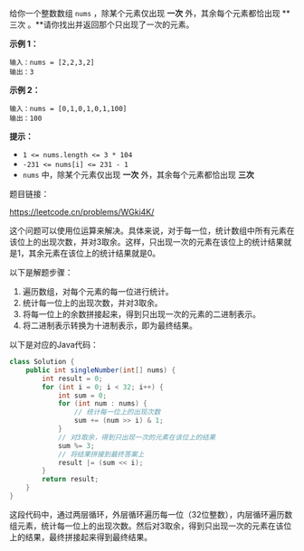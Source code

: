 给你一个整数数组 `nums` ，除某个元素仅出现 **一次** 外，其余每个元素都恰出现 **三次 。**请你找出并返回那个只出现了一次的元素。

 

**示例 1：**

```
输入：nums = [2,2,3,2]
输出：3
```

**示例 2：**

```
输入：nums = [0,1,0,1,0,1,100]
输出：100
```

 

**提示：**

- `1 <= nums.length <= 3 * 104`
- `-231 <= nums[i] <= 231 - 1`
- `nums` 中，除某个元素仅出现 **一次** 外，其余每个元素都恰出现 **三次**



题目链接：

https://leetcode.cn/problems/WGki4K/





这个问题可以使用位运算来解决。具体来说，对于每一位，统计数组中所有元素在该位上的出现次数，并对3取余。这样，只出现一次的元素在该位上的统计结果就是1，其余元素在该位上的统计结果就是0。

以下是解题步骤：

1. 遍历数组，对每个元素的每一位进行统计。
2. 统计每一位上的出现次数，并对3取余。
3. 将每一位上的余数拼接起来，得到只出现一次的元素的二进制表示。
4. 将二进制表示转换为十进制表示，即为最终结果。

以下是对应的Java代码：

```java
class Solution {
    public int singleNumber(int[] nums) {
        int result = 0;
        for (int i = 0; i < 32; i++) {
            int sum = 0;
            for (int num : nums) {
                // 统计每一位上的出现次数
                sum += (num >> i) & 1;
            }
            // 对3取余，得到只出现一次的元素在该位上的结果
            sum %= 3;
            // 将结果拼接到最终答案上
            result |= (sum << i);
        }
        return result;
    }
}
```

这段代码中，通过两层循环，外层循环遍历每一位（32位整数），内层循环遍历数组元素，统计每一位上的出现次数。然后对3取余，得到只出现一次的元素在该位上的结果，最终拼接起来得到最终结果。



